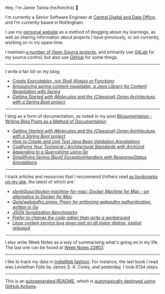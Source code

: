 Hey, I'm Jamie Tanna (he/him/his) 👋

I'm currently a Senior Software Engineer at [Central Digital and Data Office](https://www.gov.uk/government/organisations/central-digital-and-data-office), and I'm currently based in Nottingham.

I use my [personal website](https://www.jvt.me/?utm_campaign=github-jamietanna) as a method of blogging about my learnings, as well as sharing information about projects I have previously, or am currently, working on in my spare time.

I maintain [a number of Open Source projects](https://www.jvt.me/open-source/?utm_campaign=github-jamietanna), and primarily use [GitLab](https://gitlab.com/jamietanna) for my source control, but also use [GitHub](https://github.com/jamietanna) for some things.

---

I write a fair bit on my blog:


- [_Create Executables, not Shell Aliases or Functions_](https://www.jvt.me/posts/2022/01/30/executables-not-aliases/?utm_campaign=github-jamietanna)
- [_Announcing spring-content-negotiator, a Java Library for Content Negotiation with Spring_](https://www.jvt.me/posts/2022/01/30/spring-content-negotiator/?utm_campaign=github-jamietanna)
- [_Getting Started with jMolecules and the (Classical) Onion Architecture, with a Spring Boot project_](https://www.jvt.me/posts/2022/01/28/spring-boot-onion-architecture/?utm_campaign=github-jamietanna)

---

I blog as a form of documentation, as noted in my post [Blogumentation - Writing Blog Posts as a Method of Documentation](https://www.jvt.me/posts/2017/06/25/blogumentation/?utm_campaign=github-jamietanna):


- [_Getting Started with jMolecules and the (Classical) Onion Architecture, with a Spring Boot project_](https://www.jvt.me/posts/2022/01/28/spring-boot-onion-architecture/?utm_campaign=github-jamietanna)
- [_How to Create and Unit Test Java Bean Validation Annotations_](https://www.jvt.me/posts/2022/01/23/java-bean-validation/?utm_campaign=github-jamietanna)
- [_Codifying Your Technical / Architectural Standards with ArchUnit_](https://www.jvt.me/posts/2022/01/21/code-standards-archunit/?utm_campaign=github-jamietanna)
- [_Appending to a Querystring using Go_](https://www.jvt.me/posts/2022/01/20/go-append-querystring/?utm_campaign=github-jamietanna)
- [_Simplifying Spring (Boot) ExceptionHandlers with ResponseStatus Annotations_](https://www.jvt.me/posts/2022/01/20/spring-annotation-exceptions/?utm_campaign=github-jamietanna)

---

I track articles and resources that I recommend I/others read [as bookmarks on my site](https://www.jvt.me/kind/bookmarks/?utm_campaign=github-jamietanna), the latest of which are:


- [_stenh0use/docker-machine-for-mac: Docker Machine for Mac - an alternative to Docker for Mac_](https://github.com/stenh0use/docker-machine-for-mac?utm_campaign=github-jamietanna)
- [_Quiq/webauthn_proxy: Proxy for enforcing webauthn authentication, written in Go_](https://github.com/Quiq/webauthn_proxy?utm_campaign=github-jamietanna)
- [_JSON Serialization Benchmarks_](https://zacsweers.github.io/json-serialization-benchmarking/?utm_campaign=github-jamietanna)
- [_Prefer to change the code rather than write a workaround_](https://catern.com/change_code.html?utm_campaign=github-jamietanna)
- [_Linux system service bug gives root on all major distros, exploit released_](https://www.bleepingcomputer.com/news/security/linux-system-service-bug-gives-root-on-all-major-distros-exploit-released/?utm_campaign=github-jamietanna)

---

I also write Week Notes as a way of summarising what's going on in my life. The last one can be found at [Week Notes 22#03](https://www.jvt.me/week-notes/2022/03/?utm_campaign=github-jamietanna).

---

I like to track my data in [IndieWeb fashion](https://indieweb.org/why). For instance, the last book I read was _Leviathan Falls_ by James S. A. Corey, and yesterday, I took 6134 steps.

---
This is an [autogenerated README](https://www.jvt.me/posts/2022/01/12/autogenerated-profile-readme/?utm_campaign=github-jamietanna), which is [automagically deployed using GitHub Actions](https://github.com/jamietanna/jamietanna/blob/main/.github/workflows/rebuild.yml).
